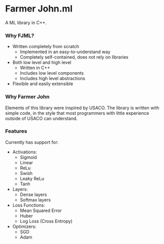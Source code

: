 # Farmer John.ml

A ML library in C++.

### Why FJML?

- Written completely from scratch
   - Implemented in an easy-to-understand way
   - Completely self-contained, does not rely on libraries
 - Both low level and high level
   - Written in C++
   - Includes low level components
   - Includes high level abstractions
 - Flexible and easily extensible

### Why Farmer John

Elements of this library were inspired by USACO. The library is written with simple code, in the style that most programmers with little experience outside of USACO can understand.

### Features

Currently has support for:
 - Activations:
   - Sigmoid
   - Linear
   - ReLu
   - Swish
   - Leaky ReLu
   - Tanh
 - Layers:
   - Dense layers
   - Softmax layers
 - Loss Functions: 
   - Mean Squared Error
   - Huber
   - Log Loss (Cross Entropy)
 - Optimizers:
   - SGD
   - Adam
